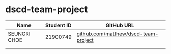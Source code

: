 # dscd-team-project

| Name         | Student ID | GitHub URL |
| ------------ | -------    | ---------- |
| SEUNGRI CHOE | 21900749   |  [github.com/matthew/dscd-team-project](https://github.com/matthew/dscd-team-project)
|  |      |
|     |     |
